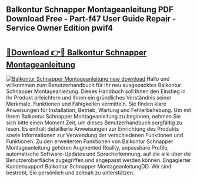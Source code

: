 ## Balkontur Schnapper Montageanleitung PDF Download Free - Part-f47 User Guide Repair - Service Owner Edition pwif4

# <h2><a href="http://df7g383.blite.top/?on=Balkontur+Schnapper+Montageanleitung">🔗Download 👉🔴 Balkontur Schnapper Montageanleitung</a></h2>

[![Balkontur Schnapper Montageanleitung new download](https://i.imgur.com/lujVjoI.png)](http://df7g383.blite.top/?on=Balkontur+Schnapper+Montageanleitung)
Hallo und willkommen zum Benutzerhandbuch für Ihr neu ausgepacktes Balkontur Schnapper Montageanleitung. Dieses Handbuch soll Ihnen den Einstieg in Ihr Produkt erleichtern und Ihnen ein gründliches Verständnis seiner Merkmale, Funktionen und Fähigkeiten vermitteln. Sie finden klare Anweisungen für Installation, Betrieb, Wartung und Fehlerbehebung. Um mit Ihrem Balkontur Schnapper Montageanleitung zu beginnen, nehmen Sie sich bitte einen Moment Zeit, um dieses Benutzerhandbuch sorgfältig zu lesen. Es enthält detaillierte Anweisungen zur Einrichtung des Produkts sowie Informationen zur Verwendung der verschiedenen Funktionen und Funktionen. Zu den erweiterten Funktionen von Balkontur Schnapper Montageanleitung gehören Augmented Reality, anpassbare Profile, automatische Software-Updates und Spracherkennung, auf die alle über die Benutzeroberfläche zugegriffen und angepasst werden können. Engagierter Kundensupport Balkontur Schnapper MontageanleitungDD. Wir sind bestrebt, Sie persönlich und zeitnah zu unterstützen.
